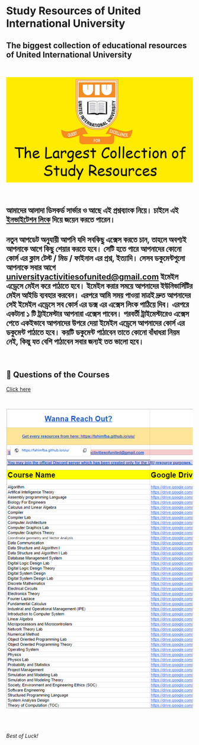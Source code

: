 # Study Resources of United International University

## The biggest collection of educational resources of United International University

<br>

![banner](img/banner-uiu-resourses.jpg)


<br>

## আমাদের আলাদা ডিসকর্ড সার্ভার ও আছে এই প্রশ্নব্যাংক নিয়ে। চাইলে এই [ইনভাইটেশন লিংক](https://discord.gg/6ckYPXmSSK) দিয়ে জয়েন করতে পারেন।

## নতুন আপডেট অনুযায়ী আপনি যদি সবকিছু এক্সেস করতে চান, তাহলে অবশ্যই আপনাকে আগে কিছু শেয়ার করতে হবে। সেটি হতে পারে আপনাদের কোনো কোর্স এর ক্লাস টেস্ট / মিড / ফাইনাল এর প্রশ্ন, ইত্যাদি। সেসব ডকুমেন্টগুলো আপনাকে সবার আগে [universityactivitiesofunited@gmail.com](mailto:universityactivitiesofunited@gmail.com) ইমেইল এড্রেসে মেইল করে পাঠাতে হবে। ইমেইল করার সময়ে আপনাদের ইউনিভার্সিটির মেইল আইডি ব্যবহার করবেন। এরপরে আমি সময় পাওয়া মাত্রই দ্রুত আপনাদের সেই ইমেইল এড্রেসে সব কোর্স এর ডক্স এর এক্সেস লিংক পাঠিয়ে দিব। এরপরে একটানা ১ টি ট্রাইমেস্টার আপনারা এক্সেস পাবেন। পরবর্তী ট্রাইমেস্টারেও এক্সেস পেতে একইভাবে আপনাদের উপরে দেয়া ইমেইল এড্রেসে আপনাদের কোর্স এর ডকুমেন্ট পাঠাতে হবে। কয়টি ডকুমেন্ট পাঠাবেন তাতে কোনো বাঁধাধরা নিয়ম নেই, কিন্তু যত বেশি পাঠাবেন সবার জন্যই তত ভালো হবে।



<br>

## 📑 Questions of the Courses

[Click here](https://docs.google.com/spreadsheets/d/1N43A4J_NYDzPlMT6URAw6yTkj0E1HT2GyWEwsKFls3o/edit?usp=sharing)

<br>

![Question](img/im.png)

<br>

<br>




<i> Best of Luck! </i>
